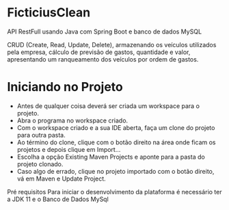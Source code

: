 # FicticiusClean

API RestFull usando Java com Spring Boot e banco de dados MySQL

CRUD (Create, Read, Update, Delete), armazenando os veículos utilizados pela 
empresa, cálculo de previsão de gastos, quantidade e valor, apresentando um ranqueamento dos veículos por ordem de gastos.



# Iniciando no Projeto
- Antes de qualquer coisa deverá ser criada um workspace para o projeto.
- Abra o programa no workspace criado.
- Com o workspace criado e a sua IDE aberta, faça um clone do projeto para outra pasta.
- Ao término do clone, clique com o botão direito na área onde ficam os projetos e depois clique em Import...
- Escolha a opção Existing Maven Projects e aponte para a pasta do projeto clonado.
- Caso algo de errado, clique no projeto importado com o botão direito, vá em Maven e Update Project.


Pré requisitos
Para iniciar o desenvolvimento da plataforma é necessário ter a JDK 11 e o Banco de Dados MySql
